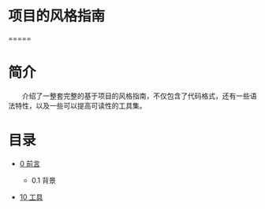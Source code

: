 # 项目的风格指南 #
=====

# 简介 #
　　介绍了一整套完整的基于项目的风格指南，不仅包含了代码格式，还有一些语法特性，以及一些可以提高可读性的工具集。
　　　　
# 目录 #
 -  [0 前言](overview.md)
     -  0.1 背景
 
 
 
 -  [10 工具](tools.md)